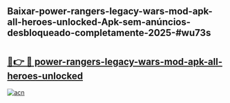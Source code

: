## Baixar-power-rangers-legacy-wars-mod-apk-all-heroes-unlocked-Apk-sem-anúncios-desbloqueado-completamente-2025-#wu73s

# <h2><a href="https://ainizakaria.my?title=power-rangers-legacy-wars-mod-apk-all-heroes-unlocked&ref=20M">🔗👉 🔴 power-rangers-legacy-wars-mod-apk-all-heroes-unlocked</a></h2>

[![acn](https://github.com/user-attachments/assets/0f9c940e-d8b0-45ae-aac7-cd30a18b3e1c)](https://ainizakaria.my?title=power-rangers-legacy-wars-mod-apk-all-heroes-unlocked&ref=20M)

